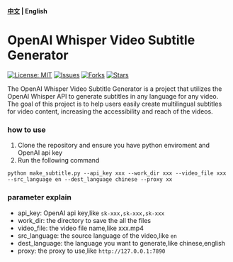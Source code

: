 **[中文](./README-CN.md) | English**

# OpenAI Whisper Video Subtitle Generator

[![License: MIT](https://img.shields.io/badge/License-MIT-green.svg)](https://opensource.org/licenses/MIT)
[![Issues](https://img.shields.io/github/issues/guaguaguaxia/video_subtitle.svg)](https://github.com/guaguaguaxia/video_subtitle/issues)
[![Forks](https://img.shields.io/github/forks/guaguaguaxia/video_subtitle.svg)](https://github.com/guaguaguaxia/video_subtitle/network)
[![Stars](https://img.shields.io/github/stars/guaguaguaxia/video_subtitle.svg)](https://github.com/guaguaguaxia/video_subtitle/stargazers)

The OpenAI Whisper Video Subtitle Generator is a project that utilizes the OpenAI Whisper API to generate subtitles in any language for any video. The goal of this project is to help users easily create multilingual subtitles for video content, increasing the accessibility and reach of the videos.


### how to use
1. Clone the repository and ensure you have python enviroment and OpenAI api key
2. Run the following command
```
python make_subtitle.py --api_key xxx --work_dir xxx --video_file xxx --src_language en --dest_language chinese --proxy xx
```

### parameter explain
- api_key: OpenAI api key,like `sk-xxx,sk-xxx,sk-xxx`
- work_dir: the directory to save the all the files 
- video_file: the video file name,like xxx.mp4
- src_language: the source language of the video,like `en`
- dest_language: the language you want to generate,like chinese,english
- proxy: the proxy to use,like `http://127.0.0.1:7890`